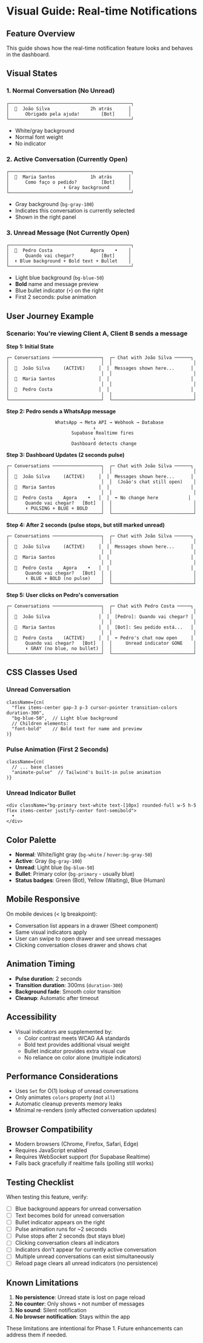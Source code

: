 # Visual Guide: Real-time Notifications

## Feature Overview

This guide shows how the real-time notification feature looks and behaves in the dashboard.

## Visual States

### 1. Normal Conversation (No Unread)
```
┌─────────────────────────────────────────────┐
│  👤  João Silva               2h atrás      │
│      Obrigado pela ajuda!        [Bot]     │
└─────────────────────────────────────────────┘
```
- White/gray background
- Normal font weight
- No indicator

### 2. Active Conversation (Currently Open)
```
┌─────────────────────────────────────────────┐
│  👤  Maria Santos             1h atrás      │
│      Como faço o pedido?         [Bot]     │
│                    ⬆️ Gray background       │
└─────────────────────────────────────────────┘
```
- Gray background (`bg-gray-100`)
- Indicates this conversation is currently selected
- Shown in the right panel

### 3. Unread Message (Not Currently Open)
```
┌─────────────────────────────────────────────┐
│  👤  Pedro Costa              Agora    •    │
│      Quando vai chegar?          [Bot]     │
│  ⬆️ Blue background + Bold text + Bullet    │
└─────────────────────────────────────────────┘
```
- Light blue background (`bg-blue-50`)
- **Bold** name and message preview
- Blue bullet indicator (`•`) on the right
- First 2 seconds: pulse animation

## User Journey Example

### Scenario: You're viewing Client A, Client B sends a message

**Step 1: Initial State**
```
┌─ Conversations ──────────────────┐  ┌─ Chat with João Silva ──────┐
│                                  │  │                              │
│  👤  João Silva     (ACTIVE)     │  │  Messages shown here...      │
│                                  │  │                              │
│  👤  Maria Santos                │  │                              │
│                                  │  │                              │
│  👤  Pedro Costa                 │  │                              │
│                                  │  │                              │
└──────────────────────────────────┘  └──────────────────────────────┘
```

**Step 2: Pedro sends a WhatsApp message**
```
                  WhatsApp → Meta API → Webhook → Database
                                ↓
                        Supabase Realtime fires
                                ↓
                        Dashboard detects change
```

**Step 3: Dashboard Updates (2 seconds pulse)**
```
┌─ Conversations ──────────────────┐  ┌─ Chat with João Silva ──────┐
│                                  │  │                              │
│  👤  João Silva     (ACTIVE)     │  │  Messages shown here...      │
│                                  │  │  (João's chat still open)    │
│  👤  Maria Santos                │  │                              │
│                                  │  │                              │
│  👤  Pedro Costa    Agora    •   │  │  ⬅️ No change here           │
│      Quando vai chegar?   [Bot]  │  │                              │
│      ⬆️ PULSING + BLUE + BOLD     │  │                              │
└──────────────────────────────────┘  └──────────────────────────────┘
```

**Step 4: After 2 seconds (pulse stops, but still marked unread)**
```
┌─ Conversations ──────────────────┐  ┌─ Chat with João Silva ──────┐
│                                  │  │                              │
│  👤  João Silva     (ACTIVE)     │  │  Messages shown here...      │
│                                  │  │                              │
│  👤  Maria Santos                │  │                              │
│                                  │  │                              │
│  👤  Pedro Costa    Agora    •   │  │                              │
│      Quando vai chegar?   [Bot]  │  │                              │
│      ⬆️ BLUE + BOLD (no pulse)    │  │                              │
└──────────────────────────────────┘  └──────────────────────────────┘
```

**Step 5: User clicks on Pedro's conversation**
```
┌─ Conversations ──────────────────┐  ┌─ Chat with Pedro Costa ─────┐
│                                  │  │                              │
│  👤  João Silva                  │  │  [Pedro]: Quando vai chegar? │
│                                  │  │                              │
│  👤  Maria Santos                │  │  [Bot]: Seu pedido está...   │
│                                  │  │                              │
│  👤  Pedro Costa    (ACTIVE)     │  │  ⬅️ Pedro's chat now open     │
│      Quando vai chegar?   [Bot]  │  │     Unread indicator GONE    │
│      ⬆️ GRAY (no blue, no bullet) │  │                              │
└──────────────────────────────────┘  └──────────────────────────────┘
```

## CSS Classes Used

### Unread Conversation
```tsx
className={cn(
  "flex items-center gap-3 p-3 cursor-pointer transition-colors duration-300",
  "bg-blue-50",  // Light blue background
  // Children elements:
  "font-bold"    // Bold text for name and preview
)}
```

### Pulse Animation (First 2 Seconds)
```tsx
className={cn(
  // ... base classes
  "animate-pulse"  // Tailwind's built-in pulse animation
)}
```

### Unread Indicator Bullet
```tsx
<div className="bg-primary text-white text-[10px] rounded-full w-5 h-5 flex items-center justify-center font-semibold">
  •
</div>
```

## Color Palette

- **Normal**: White/light gray (`bg-white` / `hover:bg-gray-50`)
- **Active**: Gray (`bg-gray-100`)
- **Unread**: Light blue (`bg-blue-50`)
- **Bullet**: Primary color (`bg-primary` - usually blue)
- **Status badges**: Green (Bot), Yellow (Waiting), Blue (Human)

## Mobile Responsive

On mobile devices (< lg breakpoint):
- Conversation list appears in a drawer (Sheet component)
- Same visual indicators apply
- User can swipe to open drawer and see unread messages
- Clicking conversation closes drawer and shows chat

## Animation Timing

- **Pulse duration**: 2 seconds
- **Transition duration**: 300ms (`duration-300`)
- **Background fade**: Smooth color transition
- **Cleanup**: Automatic after timeout

## Accessibility

- Visual indicators are supplemented by:
  - Color contrast meets WCAG AA standards
  - Bold text provides additional visual weight
  - Bullet indicator provides extra visual cue
  - No reliance on color alone (multiple indicators)

## Performance Considerations

- Uses `Set` for O(1) lookup of unread conversations
- Only animates `colors` property (not `all`)
- Automatic cleanup prevents memory leaks
- Minimal re-renders (only affected conversation updates)

## Browser Compatibility

- Modern browsers (Chrome, Firefox, Safari, Edge)
- Requires JavaScript enabled
- Requires WebSocket support (for Supabase Realtime)
- Falls back gracefully if realtime fails (polling still works)

## Testing Checklist

When testing this feature, verify:

- [ ] Blue background appears for unread conversation
- [ ] Text becomes bold for unread conversation
- [ ] Bullet indicator appears on the right
- [ ] Pulse animation runs for ~2 seconds
- [ ] Pulse stops after 2 seconds (but stays blue)
- [ ] Clicking conversation clears all indicators
- [ ] Indicators don't appear for currently active conversation
- [ ] Multiple unread conversations can exist simultaneously
- [ ] Reload page clears all unread indicators (no persistence)

## Known Limitations

1. **No persistence**: Unread state is lost on page reload
2. **No counter**: Only shows `•` not number of messages
3. **No sound**: Silent notification
4. **No browser notification**: Stays within the app

These limitations are intentional for Phase 1. Future enhancements can address them if needed.
